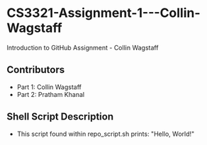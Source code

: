 # CS3321-Assignment-1---Collin-Wagstaff
Introduction to GitHub Assignment - Collin Wagstaff

## Contributors
 -  Part 1: Collin Wagstaff 
 -  Part 2: Pratham Khanal

## Shell Script Description
 -  This script found within repo_script.sh prints: "Hello, World!"
